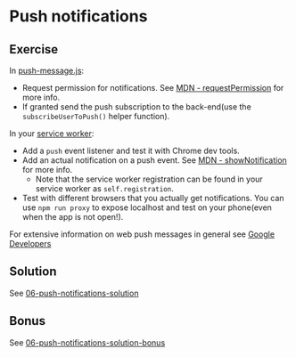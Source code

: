 # Push notifications

## Exercise

In [push-message.js](src/modules/push-message.js):

- Request permission for notifications. See [MDN - requestPermission](https://developer.mozilla.org/en-US/docs/Web/API/Notification/requestPermission) for more info.
- If granted send the push subscription to the back-end(use the `subscribeUserToPush()` helper function).

In your [service worker](src/service-worker.js):

- Add a `push` event listener and test it with Chrome dev tools.
- Add an actual notification on a push event. See [MDN - showNotification](https://developer.mozilla.org/en-US/docs/Web/API/ServiceWorkerRegistration/showNotification) for more info.
  - Note that the service worker registration can be found in your service worker as `self.registration`.
- Test with different browsers that you actually get notifications. You can use `npm run proxy` to expose localhost and test on your phone(even when the app is not open!).

For extensive information on web push messages in general see [Google Developers](https://developers.google.com/web/ilt/pwa/introduction-to-push-notifications)

## Solution

See [06-push-notifications-solution](https://github.com/voorhoede/pwa-masterclass-6-7-2018/tree/06-push-notifications-solution)

## Bonus

See [06-push-notifications-solution-bonus](https://github.com/voorhoede/pwa-masterclass-6-7-2018/tree/06-push-notifications-solution-bonus)

